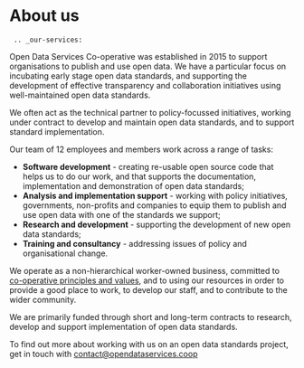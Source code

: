 # About us

```eval_rst
 .. _our-services:
```

Open Data Services Co-operative was established in 2015 to support organisations to publish and use open data. We have a particular focus on incubating early stage open data standards, and supporting the development of effective transparency and collaboration initiatives using well-maintained open data standards. 

We often act as the technical partner to policy-focussed initiatives, working under contract to develop and maintain open data standards, and to support standard implementation.

Our team of 12 employees and members work across a range of tasks:

* **Software development** - creating re-usable open source code that helps us to do our work, and that supports the documentation, implementation and demonstration of open data standards;
* **Analysis and implementation support** - working with policy initiatives, governments, non-profits and companies to equip them to publish and use open data with one of the standards we support;
* **Research and development** - supporting the development of new open data standards;
* **Training and consultancy** - addressing issues of policy and organisational change.

We operate as a non-hierarchical worker-owned business, committed to [co-operative principles and values](https://ica.coop/en/whats-co-op/co-operative-identity-values-principles), and to using our resources in order to provide a good place to work, to develop our staff, and to contribute to the wider community. 

We are primarily funded through short and long-term contracts to research, develop and support implementation of open data standards. 

To find out more about working with us on an open data standards project, get in touch with [contact@opendataservices.coop](mailto:contact@opendataservices.coop)